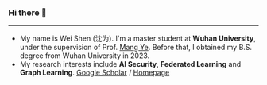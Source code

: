 ### Hi there 👋
***
- My name is Wei Shen (沈为). I'm a master student at **Wuhan University**, under the supervision of Prof. [Mang Ye](https://scholar.google.com.hk/citations?user=j-HxRy0AAAAJ&hl=zh-CN&oi=ao). Before that, I obtained my B.S. degree from Wuhan University in 2023.
- My research interests include **AI Security**, **Federated Learning** and **Graph Learning**. [Google Scholar](https://scholar.google.com.hk/citations?user=fRwq42IAAAAJ&hl=zh-CN) / [Homepage](https://shentt67.github.io/)
